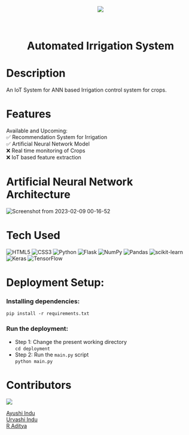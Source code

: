 

<div align="center">
    <img src="https://user-images.githubusercontent.com/59119736/217548942-fb8e8a62-0990-4749-8916-0a82e41e9b66.jpeg" >
    <h1> <br/>Automated Irrigation System</h1>
</div>


# Description
An IoT System for ANN based Irrigation control system for crops.

# Features
Available and Upcoming:  
✅ Recommendation System for Irrigation  
✅ Artificial Neural Network Model  
❌ Real time monitoring of Crops  
❌ IoT based feature extraction  

# Artificial Neural Network Architecture
![Screenshot from 2023-02-09 00-16-52](https://user-images.githubusercontent.com/59119736/217623840-679a2bac-5639-4134-92d9-8e2c861d5194.png)



 
# Tech Used

![HTML5](https://img.shields.io/badge/html5-%23E34F26.svg?style=for-the-badge&logo=html5&logoColor=white) ![CSS3](https://img.shields.io/badge/css3-%231572B6.svg?style=for-the-badge&logo=css3&logoColor=white) ![Python](https://img.shields.io/badge/python-3670A0?style=for-the-badge&logo=python&logoColor=ffdd54) ![Flask](https://img.shields.io/badge/flask-%23000.svg?style=for-the-badge&logo=flask&logoColor=white) ![NumPy](https://img.shields.io/badge/numpy-%23013243.svg?style=for-the-badge&logo=numpy&logoColor=white) ![Pandas](https://img.shields.io/badge/pandas-%23150458.svg?style=for-the-badge&logo=pandas&logoColor=white) ![scikit-learn](https://img.shields.io/badge/scikit--learn-%23F7931E.svg?style=for-the-badge&logo=scikit-learn&logoColor=white) ![Keras](https://img.shields.io/badge/Keras-%23D00000.svg?style=for-the-badge&logo=Keras&logoColor=white) ![TensorFlow](https://img.shields.io/badge/TensorFlow-%23FF6F00.svg?style=for-the-badge&logo=TensorFlow&logoColor=white)
      
# Deployment Setup:
### Installing dependencies:  
`pip install -r requirements.txt`
### Run the deployment:
- Step 1: Change the present working directory  
`cd deployment` 
- Step 2: Run the `main.py` script  
`python main.py`

# Contributors

<a href="https://github.com/Just-5-Stars/Automated-Irrigation-System/graphs/contributors">
  <img src="https://contrib.rocks/image?repo=Just-5-Stars/Automated-Irrigation-System" />
</a>

[Ayushi Indu](https://github.com/ayushi200116)  
[Urvashi Indu](https://github.com/urvashi16)  
[R Aditya](https://github.com/adityarags)
